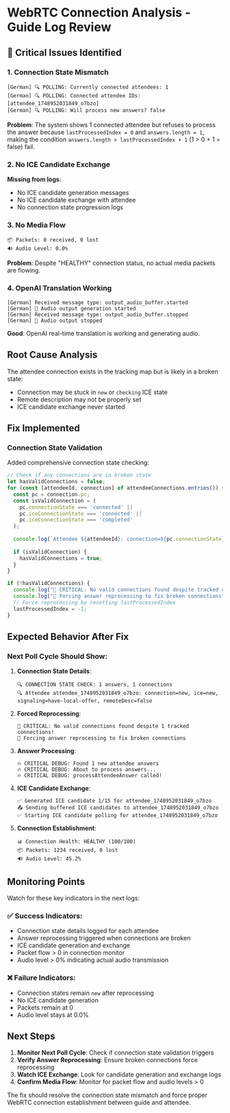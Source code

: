 # WebRTC Connection Analysis - Guide Log Review

## **🚨 Critical Issues Identified**

### **1. Connection State Mismatch**
```
[German] 🔍 POLLING: Currently connected attendees: 1
[German] 🔍 POLLING: Connected attendee IDs: [attendee_1748952031849_o7bzo]
[German] 🔍 POLLING: Will process new answers? false
```

**Problem**: The system shows 1 connected attendee but refuses to process the answer because `lastProcessedIndex = 0` and `answers.length = 1`, making the condition `answers.length > lastProcessedIndex + 1` (1 > 0 + 1 = false) fail.

### **2. No ICE Candidate Exchange**
**Missing from logs**:
- No ICE candidate generation messages
- No ICE candidate exchange with attendee
- No connection state progression logs

### **3. No Media Flow**
```
📦 Packets: 0 received, 0 lost
🔊 Audio Level: 0.0%
```
**Problem**: Despite "HEALTHY" connection status, no actual media packets are flowing.

### **4. OpenAI Translation Working**
```
[German] Received message type: output_audio_buffer.started
[German] 🎵 Audio output generation started
[German] Received message type: output_audio_buffer.stopped
[German] 🎵 Audio output stopped
```
**Good**: OpenAI real-time translation is working and generating audio.

## **Root Cause Analysis**

The attendee connection exists in the tracking map but is likely in a broken state:
- Connection may be stuck in `new` or `checking` ICE state
- Remote description may not be properly set
- ICE candidate exchange never started

## **Fix Implemented**

### **Connection State Validation**
Added comprehensive connection state checking:

```typescript
// Check if any connections are in broken state
let hasValidConnections = false;
for (const [attendeeId, connection] of attendeeConnections.entries()) {
  const pc = connection.pc;
  const isValidConnection = (
    pc.connectionState === 'connected' || 
    pc.iceConnectionState === 'connected' || 
    pc.iceConnectionState === 'completed'
  );
  
  console.log(`Attendee ${attendeeId}: connection=${pc.connectionState}, ice=${pc.iceConnectionState}, signaling=${pc.signalingState}, remoteDesc=${!!pc.remoteDescription}`);
  
  if (isValidConnection) {
    hasValidConnections = true;
  }
}

if (!hasValidConnections) {
  console.log("🚨 CRITICAL: No valid connections found despite tracked connections!");
  console.log("🔧 Forcing answer reprocessing to fix broken connections");
  // Force reprocessing by resetting lastProcessedIndex
  lastProcessedIndex = -1;
}
```

## **Expected Behavior After Fix**

### **Next Poll Cycle Should Show**:
1. **Connection State Details**:
   ```
   🔍 CONNECTION STATE CHECK: 1 answers, 1 connections
   🔍 Attendee attendee_1748952031849_o7bzo: connection=new, ice=new, signaling=have-local-offer, remoteDesc=false
   ```

2. **Forced Reprocessing**:
   ```
   🚨 CRITICAL: No valid connections found despite 1 tracked connections!
   🔧 Forcing answer reprocessing to fix broken connections
   ```

3. **Answer Processing**:
   ```
   🔥 CRITICAL DEBUG: Found 1 new attendee answers
   🔥 CRITICAL DEBUG: About to process answers...
   🔥 CRITICAL DEBUG: processAttendeeAnswer called!
   ```

4. **ICE Candidate Exchange**:
   ```
   ✅ Generated ICE candidate 1/15 for attendee_1748952031849_o7bzo
   📤 Sending buffered ICE candidates to attendee_1748952031849_o7bzo
   ✅ Starting ICE candidate polling for attendee_1748952031849_o7bzo
   ```

5. **Connection Establishment**:
   ```
   📊 Connection Health: HEALTHY (100/100)
   📦 Packets: 1234 received, 0 lost
   🔊 Audio Level: 45.2%
   ```

## **Monitoring Points**

Watch for these key indicators in the next logs:

### **✅ Success Indicators**:
- Connection state details logged for each attendee
- Answer reprocessing triggered when connections are broken
- ICE candidate generation and exchange
- Packet flow > 0 in connection monitor
- Audio level > 0% indicating actual audio transmission

### **❌ Failure Indicators**:
- Connection states remain `new` after reprocessing
- No ICE candidate generation
- Packets remain at 0
- Audio level stays at 0.0%

## **Next Steps**

1. **Monitor Next Poll Cycle**: Check if connection state validation triggers
2. **Verify Answer Reprocessing**: Ensure broken connections force reprocessing
3. **Watch ICE Exchange**: Look for candidate generation and exchange logs
4. **Confirm Media Flow**: Monitor for packet flow and audio levels > 0

The fix should resolve the connection state mismatch and force proper WebRTC connection establishment between guide and attendee.
